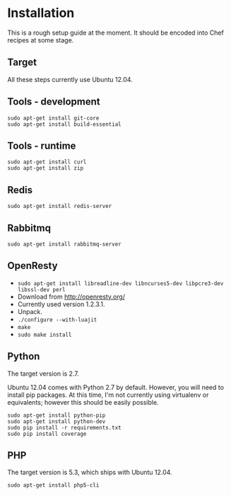 # Installation

This is a rough setup guide at the moment. It should be encoded into Chef recipes
at some stage.

## Target

All these steps currently use Ubuntu 12.04.

## Tools - development

	sudo apt-get install git-core
	sudo apt-get install build-essential

## Tools - runtime

	sudo apt-get install curl
    sudo apt-get install zip

## Redis

	sudo apt-get install redis-server

## Rabbitmq

	sudo apt-get install rabbitmq-server

## OpenResty

* `sudo apt-get install libreadline-dev libncurses5-dev libpcre3-dev libssl-dev perl`
* Download from http://openresty.org/
* Currently used version 1.2.3.1.
* Unpack.
* `./configure --with-luajit`
* `make`
* `sudo make install`

## Python

The target version is 2.7.

Ubuntu 12.04 comes with Python 2.7 by default. However, you will need to install pip packages.
At this time, I'm not currently using virtualenv or equivalents; however this should
be easily possible.

	sudo apt-get install python-pip
	sudo apt-get install python-dev
	sudo pip install -r requirements.txt
    sudo pip install coverage

## PHP

The target version is 5.3, which ships with Ubuntu 12.04.

    sudo apt-get install php5-cli
